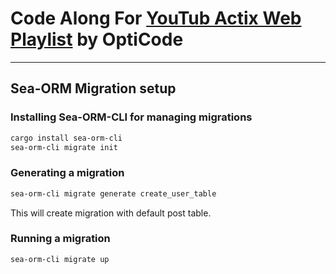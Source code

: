 # Code Along For [YouTub Actix Web Playlist](https://www.youtube.com/watch?v=aZmrfizffL0&list=PLGOIZXklfFkRh8jHNY8070KUl86Tj3Ztf) by **OptiCode**


---
## Sea-ORM Migration setup

### Installing Sea-ORM-CLI for managing migrations

```bash
cargo install sea-orm-cli
sea-orm-cli migrate init
```
### Generating a migration
```bash
sea-orm-cli migrate generate create_user_table
```
This will create migration with default post table.

### Running a migration
```bash
sea-orm-cli migrate up
```
